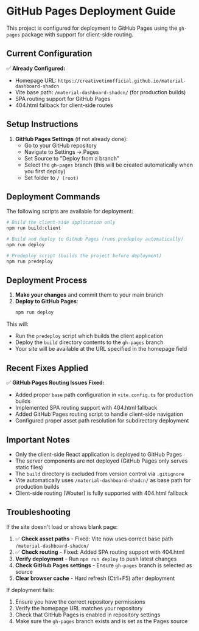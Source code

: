 # GitHub Pages Deployment Guide

This project is configured for deployment to GitHub Pages using the `gh-pages` package with support for client-side routing.

## Current Configuration

✅ **Already Configured:**
- Homepage URL: `https://creativetimofficial.github.io/material-dashboard-shadcn`
- Vite base path: `/material-dashboard-shadcn/` (for production builds)
- SPA routing support for GitHub Pages
- 404.html fallback for client-side routes

## Setup Instructions

1. **GitHub Pages Settings** (if not already done):
   - Go to your GitHub repository
   - Navigate to Settings → Pages
   - Set Source to "Deploy from a branch"
   - Select the `gh-pages` branch (this will be created automatically when you first deploy)
   - Set folder to `/ (root)`

## Deployment Commands

The following scripts are available for deployment:

```bash
# Build the client-side application only
npm run build:client

# Build and deploy to GitHub Pages (runs predeploy automatically)
npm run deploy

# Predeploy script (builds the project before deployment)
npm run predeploy
```

## Deployment Process

1. **Make your changes** and commit them to your main branch
2. **Deploy to GitHub Pages**:
   ```bash
   npm run deploy
   ```

This will:
- Run the `predeploy` script which builds the client application
- Deploy the `build` directory contents to the `gh-pages` branch
- Your site will be available at the URL specified in the homepage field

## Recent Fixes Applied

✅ **GitHub Pages Routing Issues Fixed:**
- Added proper `base` path configuration in `vite.config.ts` for production builds
- Implemented SPA routing support with 404.html fallback
- Added GitHub Pages routing script to handle client-side navigation
- Configured proper asset path resolution for subdirectory deployment

## Important Notes

- Only the client-side React application is deployed to GitHub Pages
- The server components are not deployed (GitHub Pages only serves static files)
- The `build` directory is excluded from version control via `.gitignore`
- Vite automatically uses `/material-dashboard-shadcn/` as base path for production builds
- Client-side routing (Wouter) is fully supported with 404.html fallback

## Troubleshooting

If the site doesn't load or shows blank page:
1. ✅ **Check asset paths** - Fixed: Vite now uses correct base path `/material-dashboard-shadcn/`
2. ✅ **Check routing** - Fixed: Added SPA routing support with 404.html
3. **Verify deployment** - Run `npm run deploy` to push latest changes
4. **Check GitHub Pages settings** - Ensure `gh-pages` branch is selected as source
5. **Clear browser cache** - Hard refresh (Ctrl+F5) after deployment

If deployment fails:
1. Ensure you have the correct repository permissions
2. Verify the homepage URL matches your repository
3. Check that GitHub Pages is enabled in repository settings
4. Make sure the `gh-pages` branch exists and is set as the Pages source
